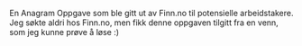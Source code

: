 En Anagram Oppgave som ble gitt ut av Finn.no til potensielle arbeidstakere. 
Jeg søkte aldri hos Finn.no, men fikk denne oppgaven tilgitt fra en venn, 
som jeg kunne prøve å løse :) 
